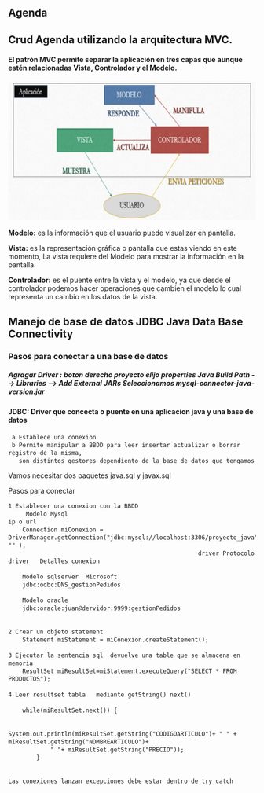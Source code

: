 ## Agenda


## Crud Agenda utilizando la arquitectura MVC.

#### El patrón MVC  permite separar la aplicación en tres capas que aunque estén relacionadas Vista,  Controlador y el Modelo.

![](Agenda/img/mvc.jpg)


**Modelo:**  es la información que el usuario puede visualizar en pantalla.

**Vista:** es la representación gráfica o pantalla que estas viendo en este momento, La vista requiere del Modelo para mostrar la información en la pantalla.

**Controlador:**  es el puente entre la vista y el modelo, ya que desde el controlador podemos hacer operaciones que cambien el modelo lo cual representa un cambio en los datos de la vista.




## Manejo de base de datos JDBC Java Data Base Connectivity

### Pasos para conectar a una base de datos 



##### Agragar Driver :  boton derecho proyecto elijo properties Java Build Path --> Libraries -->  Add External JARs   Seleccionamos mysql-connector-java-version.jar


#### JDBC: Driver que concecta o puente en una aplicacion java y una base de datos 

	 a Establece una conexion
	 b Permite manipular a BBDD para leer insertar actualizar o borrar registro de la misma,
	   son distintos gestores dependiento de la base de datos que tengamos 
	 	
Vamos necesitar dos paquetes  java.sql y javax.sql 	 
	  	
	 	
Pasos para conectar

	1 Establecer una conexion con la BBDD
		 Modelo Mysql													  ip o url
		Connection miConexion = DriverManager.getConnection("jdbc:mysql://localhost:3306/proyecto_java","root", "" );
		                                                  driver Protocolo driver   Detalles conexion
		
		Modelo sqlserver  Microsoft
		jdbc:odbc:DNS_gestionPedidos
		
		Modelo oracle 
		jdbc:oracle:juan@dervidor:9999:gestionPedidos
		
	
	2 Crear un objeto statement
		Statement miStatement = miConexion.createStatement();  
		
	3 Ejecutar la sentencia sql  devuelve una table que se almacena en memoria
		ResultSet miResultSet=miStatement.executeQuery("SELECT * FROM PRODUCTOS");	
		
	4 Leer resultset tabla   mediante getString() next()
	
		while(miResultSet.next()) {
				
				System.out.println(miResultSet.getString("CODIGOARTICULO")+ " " + miResultSet.getString("NOMBREARTICULO")+ 
				" "+ miResultSet.getString("PRECIO"));
			}
			

    Las conexiones lanzan excepciones debe estar dentro de try catch
    
   
